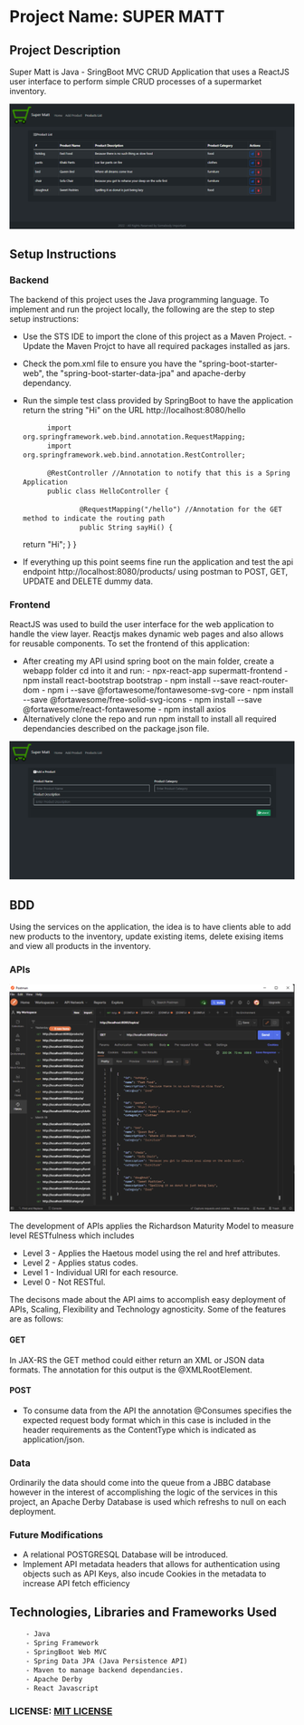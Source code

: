 # Project Name: SUPER MATT

## Project Description

Super Matt is Java - SringBoot MVC CRUD Application that uses a ReactJS user interface to perform simple CRUD processes of a supermarket inventory.

<img src="images/list.png">

## Setup Instructions

### Backend

The backend of this project uses the Java programming language. To implement and run the project locally, the following are the step to step setup instructions:

- Use the STS IDE to import the clone of this project as a Maven Project. - Update the Maven Projct to have all required packages installed as jars.

- Check the pom.xml file to ensure you have the "spring-boot-starter-web", the "spring-boot-starter-data-jpa" and apache-derby dependancy.

- Run the simple test class provided by SpringBoot to have the application return the string "Hi" on the URL http://localhost:8080/hello

            import org.springframework.web.bind.annotation.RequestMapping;
            import org.springframework.web.bind.annotation.RestController;

            @RestController //Annotation to notify that this is a Spring Application
            public class HelloController {

                    @RequestMapping("/hello") //Annotation for the GET method to indicate the routing path
                    public String sayHi() {

  return "Hi";
  }
  }

- If everything up this point seems fine run the application and test the api endpoint http://localhost:8080/products/ using postman to POST, GET, UPDATE and DELETE dummy data.

### Frontend

ReactJS was used to build the user interface for the web application to handle the view layer. Reactjs makes dynamic web pages and also allows for reusable components. To set the frontend of this application:

- After creating my API usind spring boot on the main folder, create a webapp folder cd into it and run: - npx-react-app supermatt-frontend - npm install react-bootstrap bootstrap - npm install --save react-router-dom - npm i --save @fortawesome/fontawesome-svg-core - npm install --save @fortawesome/free-solid-svg-icons - npm install --save @fortawesome/react-fontawesome - npm install axios
- Alternatively clone the repo and run npm install to install all required dependancies described on the package.json file.

<img src="images/add.png">

## BDD

Using the services on the application, the idea is to have clients able to add new products to the inventory, update existing items, delete exising items and view all products in the inventory.

### APIs

<img src="images/api.png">

The development of APIs applies the Richardson Maturity Model to measure level RESTfulness which includes

- Level 3 - Applies the Haetous model using the rel and href attributes.
- Level 2 - Applies status codes.
- Level 1 - Individual URI for each resource.
- Level 0 - Not RESTful.

The decisons made about the API aims to accomplish easy deployment of APIs, Scaling, Flexibility and Technology agnosticity. Some of the features are as follows:

#### GET

In JAX-RS the GET method could either return an XML or JSON data formats. The annotation for this output is the @XMLRootElement.

#### POST

- To consume data from the API the annotation @Consumes specifies the expected request body format which in this case is included in the header requirements as the ContentType which is indicated as application/json.

### Data

Ordinarily the data should come into the queue from a JBBC database however in the interest of accomplishing the logic of the services in this project, an Apache Derby Database is used which refreshs to null on each deployment.

### Future Modifications

- A relational POSTGRESQL Database will be introduced.
- Implement API metadata headers that allows for authentication using objects such as API Keys, also incude Cookies in the metadata to increase API fetch efficiency

## Technologies, Libraries and Frameworks Used

        - Java
        - Spring Framework
        - SpringBoot Web MVC
        - Spring Data JPA (Java Persistence API)
        - Maven to manage backend dependancies.
        - Apache Derby
        - React Javascript

### LICENSE: [MIT LICENSE](https://raw.githubusercontent.com/deepeters/simple-supermatt/master/LICENSE)
